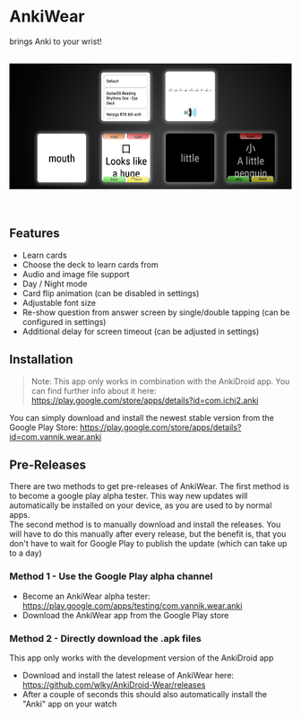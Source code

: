 # AnkiWear
brings Anki to your wrist! 
<br/>
<br/>

![](Screenshots/github_bild.png)
<br/>
<br/>
<br/>

## Features
 - Learn cards
 - Choose the deck to learn cards from
 - Audio and image file support
 - Day / Night mode
 - Card flip animation (can be disabled in settings)
 - Adjustable font size
 - Re-show question from answer screen by single/double tapping (can be configured in settings)
 - Additional delay for screen timeout (can be adjusted in settings)


## Installation
>Note: This app only works in combination with the AnkiDroid app. You can find further info about it here: https://play.google.com/store/apps/details?id=com.ichi2.anki

You can simply download and install the newest stable version from the Google Play Store: https://play.google.com/store/apps/details?id=com.yannik.wear.anki

## Pre-Releases
There are two methods to get pre-releases of AnkiWear. The first method is to become a google play alpha tester. This way new updates will automatically be installed on your device, as you are used to by normal apps. <br/>
The second method is to manually download and install the releases. You will have to do this manually after every release, but the benefit is, that you don't have to wait for Google Play to publish the update (which can take up to a day)


### Method 1 - Use the Google Play alpha channel
- Become an AnkiWear alpha tester: https://play.google.com/apps/testing/com.yannik.wear.anki
- Download the AnkiWear app from the Google Play store

### Method 2 - Directly download the .apk files
This app only works with the development version of the AnkiDroid app
- Download and install the latest release of AnkiWear here: https://github.com/wlky/AnkiDroid-Wear/releases
- After a couple of seconds this should also automatically install the "Anki" app on your watch
